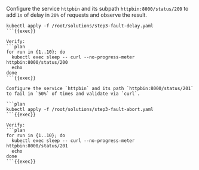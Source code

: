 Configure the service `httpbin` and its subpath `httpbin:8000/status/200` to add `1s` of delay in `20%` of requests and observe the result.

```plan
kubectl apply -f /root/solutions/step3-fault-delay.yaml
```{{exec}}

Verify:
```plan
for run in {1..10}; do
  kubectl exec sleep -- curl --no-progress-meter httpbin:8000/status/200
  echo
done
```{{exec}}

Configure the service `httpbin` and its path `httpbin:8000/status/201` to fail in `50%` of times and validate via `curl`.

```plan
kubectl apply -f /root/solutions/step3-fault-abort.yaml
```{{exec}}

Verify:
```plan
for run in {1..10}; do
  kubectl exec sleep -- curl --no-progress-meter httpbin:8000/status/201
  echo
done
```{{exec}}